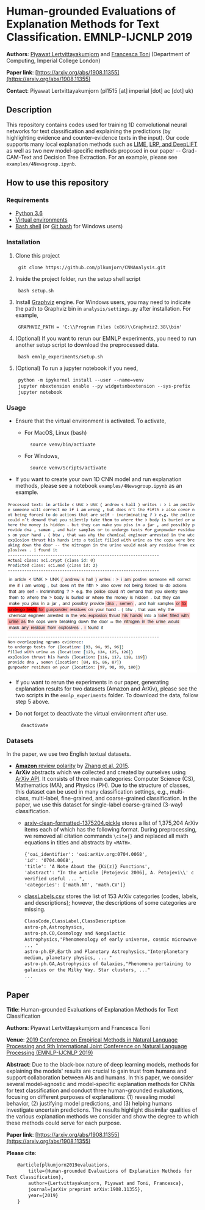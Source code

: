 # Human-grounded Evaluations of Explanation Methods for Text Classification. EMNLP-IJCNLP 2019
**Authors**: [Piyawat Lertvittayakumjorn](https://www.doc.ic.ac.uk/~pl1515/) and [Francesca Toni](https://www.doc.ic.ac.uk/~ft/) (Department of Computing, Imperial College London)

**Paper link**: [https://arxiv.org/abs/1908.11355](https://arxiv.org/abs/1908.11355)

**Contact**: Piyawat Lertvittayakumjorn (pl1515 [at] imperial [dot] ac [dot] uk)

## Description
This repository contains codes used for training 1D convolutional neural networks for text classification and explaining the predictions (by highlighting evidence and counter-evidence texts in the input). Our code supports many local explanation methods such as [LIME](https://github.com/marcotcr/lime), [LRP, and DeepLIFT](https://github.com/albermax/innvestigate) as well as two new model-specific methods proposed in our paper -- Grad-CAM-Text and Decision Tree Extraction. For an example, please see `examples/4Newsgroup.ipynb`.   

## How to use this repository
### Requirements
- [Python 3.6](https://www.python.org/downloads/release/python-360/)
- [Virtual environments](https://virtualenv.pypa.io/en/stable/installation/)
- [Bash shell](https://www.gnu.org/software/bash/) (or [Git bash](https://git-scm.com/downloads) for Windows users)

### Installation
1. Clone this project
	
	    git clone https://github.com/plkumjorn/CNNAnalysis.git

2. Inside the project folder, run the setup shell script

		bash setup.sh

3. Install [Graphviz](https://www.graphviz.org/download/) engine. For Windows users, you may need to indicate the path to Graphviz bin in `analysis/settings.py` after installation. For example,

		GRAPHVIZ_PATH = 'C:\\Program Files (x86)\\Graphviz2.38\\bin'

4. (Optional) If you want to rerun our EMNLP experiments, you need to run another setup script to download the preprocessed data.

		bash emnlp_experiments/setup.sh

5. (Optional) To run a jupyter notebook if you need,

		python -m ipykernel install --user --name=venv
		jupyter nbextension enable --py widgetsnbextension --sys-prefix
		jupyter notebook

### Usage
- Ensure that the virtual environment is activated. To activate, 
	- For MacOS, Linux (bash)

			source venv/bin/activate
	- For Windows,

			source venv/Scripts/activate
- If you want to create your own 1D CNN model and run explanation methods, please see a notebook `examples/4Newsgroup.ipynb` as an example.<br/>
<img src="examples/example_analysis.PNG" alt="An example of local explanation" width="500" height="450"/>

- If you want to rerun the experiments in our paper, generating explanation results for two datasets (Amazon and ArXiv), please see the two scripts in the `emnlp_experiments` folder. To download the data, follow step 5 above.
- Do not forget to deactivate the virtual environment after use.

		deactivate

### Datasets
In the paper, we use two English textual datasets.

- [**Amazon** review polarity](http://goo.gl/JyCnZq) by [Zhang et al, 2015](https://papers.nips.cc/paper/5782-character-level-convolutional-networks-for-text-classification.pdf).
- **ArXiv** abstracts which we collected and created by ourselves using [ArXiv API](https://arxiv.org/help/api). It consists of three main categories: Computer Science (CS), Mathematics (MA), and Physics (PH). Due to the structure of classes, this dataset can be used in many classification settings, e.g., multi-class, multi-label, fine-grained, and coarse-grained classification. In the paper, we use this dataset for single-label coarse-grained (3-way) classification. 
	- [arxiv-clean-formatted-1375204.pickle](https://imperialcollegelondon.box.com/s/meeo6wpa0vz0c8vlhkfe8jxd0bjog6jh) stores a list of 1,375,204 ArXiv items each of which has the following format. During preprocessing, we removed all citation commands `\cite{}` and replaced all math equations in titles and abstracts by `<MATH>`.

		```
		{'oai_identifier': 'oai:arXiv.org:0704.0068', 
		'id': '0704.0068', 
		'title': 'A Note About the {Ki(z)} Functions', 
		'abstract': "In the article [Petojevic 2006], A. Petojevi\\' c verified useful ... ", 
		'categories': ['math.NT', 'math.CV']}
		```

	- [classLabels.csv](https://imperialcollegelondon.box.com/s/mb1qc22j059l0h5iszxgpcose7ivd6mn) stores the list of 153 ArXiv categories (codes, labels, and descriptions); however, the descriptions of some categories are missing.

		```
		ClassCode,ClassLabel,ClassDescription
		astro-ph,Astrophysics,
		astro-ph.CO,Cosmology and Nongalactic Astrophysics,"Phenomenology of early universe, cosmic microwave ... "
		astro-ph.EP,Earth and Planetary Astrophysics,"Interplanetary medium, planetary physics, ... "
		astro-ph.GA,Astrophysics of Galaxies,"Phenomena pertaining to galaxies or the Milky Way. Star clusters, ..."
		...
		```

## Paper
**Title**: Human-grounded Evaluations of Explanation Methods for Text Classification

**Authors**: Piyawat Lertvittayakumjorn and Francesca Toni

**Venue**: [2019 Conference on Empirical Methods in Natural Language Processing and 9th International Joint Conference on Natural Language Processing (EMNLP-IJCNLP 2019)](https://www.emnlp-ijcnlp2019.org/)


**Abstract**: Due to the black-box nature of deep learning models, methods for explaining the models' results are crucial to gain trust from humans and support collaboration between AIs and humans. In this paper, we consider several model-agnostic and model-specific explanation methods for CNNs for text classification and conduct three human-grounded evaluations, focusing on different purposes of explanations: (1) revealing model behavior, (2) justifying model predictions, and (3) helping humans investigate uncertain predictions. The results highlight dissimilar qualities of the various explanation methods we consider and show the degree to which these methods could serve for each purpose.

**Paper link**: [https://arxiv.org/abs/1908.11355](https://arxiv.org/abs/1908.11355)

**Please cite**: 
	
		@article{plkumjorn2019evaluations,
			title={Human-grounded Evaluations of Explanation Methods for Text Classification},
			author={Lertvittayakumjorn, Piyawat and Toni, Francesca},
			journal={arXiv preprint arXiv:1908.11355},
			year={2019}
		}

<!--
### Installation
I'm writing a script to make the installation easier. In the meantime, you can follow these steps to install and run the codes.

1. Clone this project
	
	    git clone https://github.com/plkumjorn/CNNAnalysis.git

2. Inside the project folder, create a virtual environment for the project. 

		virtualenv venv
	
3. To begin using the virtual environment,
    - For Windows,

			source venv/Scripts/activate

	- For MacOS, Linux (bash)

			source venv/bin/activate

4. Install all the required libraries. 
	
		pip install -r requirements.txt

5. To run a jupyter notebook if you need,

		python -m ipykernel install --user --name=venv
		jupyter nbextension enable --py widgetsnbextension --sys-prefix
		jupyter notebook
-->